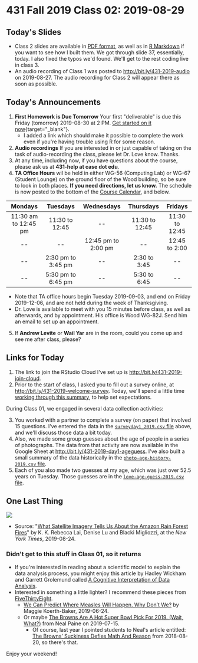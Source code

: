 # 431 Fall 2019 Class 02: 2019-08-29

## Today's Slides

- Class 2 slides are available in [PDF format](https://github.com/THOMASELOVE/2019-431/blob/master/CLASSES/CLASS02/431_class-02-slides_2019.pdf), as well as in [R Markdown](https://github.com/THOMASELOVE/2019-431/blob/master/CLASSES/CLASS02/431_class-02-slides_2019.Rmd) if you want to see how I built them. We got through slide 37, essentially, today. I also fixed the typos we'd found. We'll get to the rest coding live in class 3.
- An audio recording of Class 1 was posted to http://bit.ly/431-2019-audio on 2019-08-27. The audio recording for Class 2 will appear there as soon as possible.

## Today's Announcements

1. **First Homework is Due Tomorrow** Your first "deliverable" is due this Friday (tomorrow) 2019-08-30 at 2 PM. [Get started on it now](https://github.com/THOMASELOVE/2019-431/tree/master/DELIVERABLES/A){target="_blank"}. 
    - I added a link which should make it possible to complete the work even if you're having trouble using R for some reason.
2. **Audio recordings** If you are interested in or just capable of taking on the task of audio-recording the class, please let Dr. Love know. Thanks.
3. At any time, including now, if you have questions about the course, please ask us at **431-help at case dot edu**. 
4. **TA Office Hours** wil be held in either WG-56 (Computing Lab) or WG-67 (Student Lounge) on the ground floor of the Wood building, so be sure to look in both places. **If you need directions, let us know.** The schedule is now posted to the bottom of the [Course Calendar](https://github.com/THOMASELOVE/2019-431/blob/master/calendar.md), and below.

Mondays | Tuesdays | Wednesdays | Thursdays | Fridays
:----------: | :----------: | :----------: | :----------: | :----------: 
11:30 am to 12:45 pm | 11:30 to 12:45 | -- | 11:30 to 12:45 | 11:30 to 12:45
-- | -- | 12:45 pm to 2:00 pm | -- | 12:45 to 2:00
-- | 2:30 pm to 3:45 pm | -- | 2:30 to 3:45 | --
-- | 5:30 pm to 6:45 pm | -- | 5:30 to 6:45 | --

- Note that TA office hours begin Tuesday 2019-09-03, and end on Friday 2019-12-06, and are not held during the week of Thanksgiving. 
- Dr. Love is available to meet with you 15 minutes before class, as well as afterwards, and by appointment. His office is Wood WG-82J. Send him an email to set up an appointment.

5. If **Andrew Levite** or **Wail Yar** are in the room, could you come up and see me after class, please?

## Links for Today 

1. The link to join the RStudio Cloud I've set up is http://bit.ly/431-2019-join-cloud.
2. Prior to the start of class, I asked you to fill out a survey online, at http://bit.ly/431-2019-welcome-survey. Today, we'll spend a little time [working through this summary](https://docs.google.com/document/d/1k5zLv31yDrpLn06F9Wady3wO5VfqXSiytVhrv8TEMwk/edit?usp=sharing), to help set expectations.

During Class 01, we engaged in several data collection activities:

3. You worked with a partner to complete a survey (on paper) that involved 15 questions. I've entered the data in the [`surveyday1_2019.csv` file](https://github.com/THOMASELOVE/2019-431/blob/master/CLASSES/CLASS02/surveyday1_2019.csv) above, and we'll discuss those data a bit today.
4. Also, we made some group guesses about the age of people in a series of photographs. The data from that activity are now available in the Google Sheet at http://bit.ly/431-2019-day1-ageguess. I've also built a small summary of the data historically in the [`photo-age-history-2019.csv` file](https://github.com/THOMASELOVE/2019-431/blob/master/CLASSES/CLASS02/photo-age-history-2019.csv).
5. Each of you also made two guesses at my age, which was just over 52.5 years on Tuesday. Those guesses are in the [`love-age-guess-2019.csv` file](https://github.com/THOMASELOVE/2019-431/blob/master/CLASSES/CLASS02/love-age-guess-2019.csv).


## One Last Thing 

![](https://github.com/THOMASELOVE/2019-431/blob/master/CLASSES/CLASS02/2019-08-24_NYT_fire.png)

- Source: "[What Satellite Imagery Tells Us About the Amazon Rain Forest Fires](https://www.nytimes.com/interactive/2019/08/24/world/americas/amazon-rain-forest-fire-maps.html)" by K. K. Rebecca Lai, Denise Lu and Blacki Migliozzi, at the *New York Times*, 2019-08-24.

### Didn't get to this stuff in Class 01, so it returns

- If you're interested in reading about a scientific model to explain the data analysis process, you might enjoy this article by Hadley Wickham and Garrett Grolemund called [A Cognitive Interpretation of Data Analysis](http://vita.had.co.nz/papers/sensemaking.html).
- Interested in something a little lighter? I recommend these pieces from [FiveThirtyEight](https://fivethirtyeight.com).
    - [We Can Predict Where Measles Will Happen. Why Don’t We?](https://fivethirtyeight.com/features/we-can-predict-where-measles-will-happen-why-dont-we/) by Maggie Koerth-Baker, 2019-06-24.
    - Or maybe [The Browns Are A Hot Super Bowl Pick For 2019. (Wait, What?)](https://fivethirtyeight.com/features/the-browns-are-a-hot-super-bowl-pick-for-2019-wait-what/) from Neal Paine on 2019-07-15.
        - Of course, last year I pointed students to Neal's article entitled: [The Browns’ Suckiness Defies Math And Reason](https://fivethirtyeight.com/features/the-browns-suckiness-defies-math-and-reason/) from 2018-08-20, so there's that.

Enjoy your weekend!
